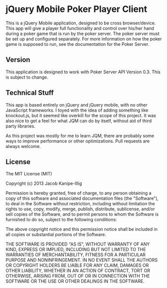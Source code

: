 jQuery Mobile Poker Player Client
========

This is a jQuery Mobile application, designed to be cross browser/device. This app will give a player full functionality and control over his/her hand during a poker game that is run by the poker server.  The poker server must be set up and configured separately.  For more information on how the poker game is supposed to run, see the documentation for the Poker Server.

Version
----
This application is designed to work with Poker Server API Version 0.3. This is subject to change.

Technical Stuff
---
This app is based entirely on jQuery and jQuery mobile, with no other JavaScript frameworks. I toyed with the idea of adding something like knockout.js, but it seemed like overkill for the scope of this project.  It was also nice to get a feel for what JQM can do by itself, without aid of third party libraries.

As this project was mostly for me to learn JQM, there are probably some ways to improve performance or other optimizations.  Pull requests are always welcome.

License
----
The MIT License (MIT)

Copyright (c) 2013 Jacob Kanipe-Illig

Permission is hereby granted, free of charge, to any person obtaining a copy
of this software and associated documentation files (the "Software"), to deal
in the Software without restriction, including without limitation the rights
to use, copy, modify, merge, publish, distribute, sublicense, and/or sell
copies of the Software, and to permit persons to whom the Software is
furnished to do so, subject to the following conditions:

The above copyright notice and this permission notice shall be included in
all copies or substantial portions of the Software.

THE SOFTWARE IS PROVIDED "AS IS", WITHOUT WARRANTY OF ANY KIND, EXPRESS OR
IMPLIED, INCLUDING BUT NOT LIMITED TO THE WARRANTIES OF MERCHANTABILITY,
FITNESS FOR A PARTICULAR PURPOSE AND NONINFRINGEMENT. IN NO EVENT SHALL THE
AUTHORS OR COPYRIGHT HOLDERS BE LIABLE FOR ANY CLAIM, DAMAGES OR OTHER
LIABILITY, WHETHER IN AN ACTION OF CONTRACT, TORT OR OTHERWISE, ARISING FROM,
OUT OF OR IN CONNECTION WITH THE SOFTWARE OR THE USE OR OTHER DEALINGS IN
THE SOFTWARE.

